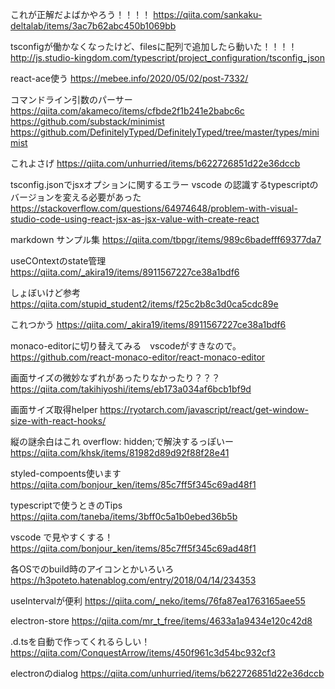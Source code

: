 
これが正解だよばかやろう！！！！
https://qiita.com/sankaku-deltalab/items/3ac7b62abc450b1069bb

tsconfigが働かなくなったけど、filesに配列で追加したら動いた！！！！
http://js.studio-kingdom.com/typescript/project_configuration/tsconfig_json

react-ace使う
https://mebee.info/2020/05/02/post-7332/

コマンドライン引数のパーサー
https://qiita.com/akameco/items/cfbde2f1b241e2babc6c
https://github.com/substack/minimist
https://github.com/DefinitelyTyped/DefinitelyTyped/tree/master/types/minimist

これよさげ
https://qiita.com/unhurried/items/b622726851d22e36dccb

tsconfig.jsonでjsxオプションに関するエラー
vscode の認識するtypescriptのバージョンを変える必要があった
https://stackoverflow.com/questions/64974648/problem-with-visual-studio-code-using-react-jsx-as-jsx-value-with-create-react

markdown サンプル集
https://qiita.com/tbpgr/items/989c6badefff69377da7

useCOntextのstate管理
https://qiita.com/_akira19/items/8911567227ce38a1bdf6

しょぼいけど参考
https://qiita.com/stupid_student2/items/f25c2b8c3d0ca5cdc89e

これつかう
https://qiita.com/_akira19/items/8911567227ce38a1bdf6

monaco-editorに切り替えてみる　vscodeがすきなので。
https://github.com/react-monaco-editor/react-monaco-editor

画面サイズの微妙なずれがあったりなかったり？？？
https://qiita.com/takihiyoshi/items/eb173a034af6bcb1bf9d

画面サイズ取得helper
https://ryotarch.com/javascript/react/get-window-size-with-react-hooks/

縦の謎余白はこれ
overflow: hidden;で解決するっぽいー
https://qiita.com/khsk/items/81982d89d92f88f28e41

styled-compoents使います
https://qiita.com/bonjour_ken/items/85c7ff5f345c69ad48f1

typescriptで使うときのTips
https://qiita.com/taneba/items/3bff0c5a1b0ebed36b5b

vscode で見やすくする！
https://qiita.com/bonjour_ken/items/85c7ff5f345c69ad48f1

各OSでのbuild時のアイコンとかいろいろ
https://h3poteto.hatenablog.com/entry/2018/04/14/234353

useIntervalが便利
https://qiita.com/_neko/items/76fa87ea1763165aee55

electron-store
https://qiita.com/mr_t_free/items/4633a1a9434e120c42d8

.d.tsを自動で作ってくれるらしい！
https://qiita.com/ConquestArrow/items/450f961c3d54bc932cf3

electronのdialog
https://qiita.com/unhurried/items/b622726851d22e36dccb
